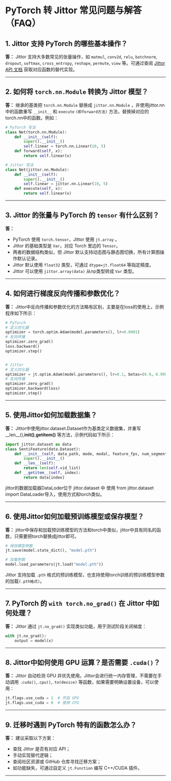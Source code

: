 # PyTorch 转 Jittor 常见问题与解答（FAQ）

## 1. Jittor 支持 PyTorch 的哪些基本操作？

**答：** Jittor 支持大多数常见的张量操作，如 `matmul`, `conv2d`, `relu`, `batchnorm`, `dropout`, `softmax`, `cross_entropy`, `reshape`, `permute`, `view` 等。可通过查阅 [Jittor API 文档](https://cg.cs.tsinghua.edu.cn/jittor/api/) 获取对应函数的替代实现。

---

## 2. 如何将 `torch.nn.Module` 转换为 Jittor 模型？

**答：** 继承的基类把 `torch.nn.Module` 替换成 `jittor.nn.Module` ，并使用jittor.nn中的函数重写 `__init__` 和 `execute`  `(即forward方法)` 方法，替换掉对应的torch.nn中的函数。例如：

```python
# PyTorch 写法
class Net(torch.nn.Module):
    def __init__(self):
        super().__init__()
        self.linear = torch.nn.Linear(10, 5)
    def forward(self, x):
        return self.linear(x)

# Jittor 写法
class Net(jittor.nn.Module):
    def __init__(self):
        super().__init__()
        self.linear = jittor.nn.Linear(10, 5)
    def execute(self, x):
        return self.linear(x)
```

---

## 3. Jittor 的张量与 PyTorch 的 `tensor` 有什么区别？

**答：**
- PyTorch 使用 `torch.tensor`，Jittor 使用 `jt.array` 。
- Jittor 的基础类型是 `Var`，对应 Torch 里边的 `Tensor`。
- 两者的数据结构类似，但 Jittor 默认支持动态图与静态图切换，所有计算图操作默认记录。
- Jittor 默认使用 `float32` 类型，可通过 `dtype=jt.float64` 等指定精度。
- Jittor 可以使用 `jittor.array(data)` 从np类型转成 `Var` 类型。

---

## 4. 如何进行梯度反向传播和参数优化？

**答：**
Jittor中反向传播和参数优化的方法略有区别，主要是在loss的使用上，示例程序如下所示：

```python
# PyTorch
# 定义优化器
optimizer = torch.optim.Adam(model.parameters(), lr=0.0001)
# 反向传播
optimizer.zero_grad()
loss.backward()
optimizer.step()


# Jittor
# 定义优化器
optimizer = jt.optim.Adam(model.parameters(), lr=0.1, betas=(0.9, 0.999), weight_decay=0.0005)
# 反向传播
optimizer.zero_grad()
optimizer.backward(loss)
optimizer.step()
```
---
## 5. 使用Jittor如何加载数据集？

**答：**
Jittor中使用jittor.dataset.Dataset作为基类定义数据集，并重写__len__(),__init()__,__getitem()__ 等方法，示例代码如下所示：

```python
import jittor.dataset as data
class SentiFeature(data.Dataset):
    def __init__(self, data_path, mode, modal, feature_fps, num_segments, sampling, seed=-1, supervision='point'):
        super().__init__()
    def __len__(self):
        return len(self.vid_list)
    def __getitem__(self, index):
        return data[index]
```
jittor的数据加载器DataLoder位于 jittor.dataset 中 使用 from jittor.dataset import DataLoader导入，使用方式和torch类似。


---

## 6. 使用Jittor如何加载预训练模型或保存模型？

**答：**
jittor中保存和加载预训练模型的方法和torch中类似，jittor中具有同名的函数，只需要把torch替换成jittor即可。
```python
# 保存模型参数
jt.save(model.state_dict(), "model.pth")

# 加载参数
model.load_parameters(jt.load("model.pth"))
```
Jittor 支持加载 `.pth` 格式的预训练模型，也支持使用torch训练的预训练模型参数的加载`(.pth格式)`。

---

## 7. PyTorch 的 `with torch.no_grad()` 在 Jittor 中如何处理？

**答：** Jittor 通过 `jt.no_grad()` 实现类似功能，用于测试阶段关闭梯度：

```python
with jt.no_grad():
    output = model(x)
```

---

## 8. Jittor中如何使用 GPU 运算？是否需要 `.cuda()`？

**答：**
Jittor 自动检测 GPU 并优先使用。Jittor会进行统一内存管理，不需要在手动调用 `.cuda()`,`.cpu()`,`.to(device)` 等函数，如果需要明确设置设备，可以使用：

```python
jt.flags.use_cuda = 1  # 开启 GPU
jt.flags.use_cuda = 0  # 使用 CPU
```

---


## 9. 迁移时遇到 PyTorch 特有的函数怎么办？

**答：**
建议采取以下方案：
- 查找 Jittor 是否有对应 API；
- 手动实现替代逻辑；
- 查阅社区资源或 GitHub 仓库寻找迁移方案；
- 如功能缺失，可通过自定义 `jt.Function` 编写 C++/CUDA 插件。

---


